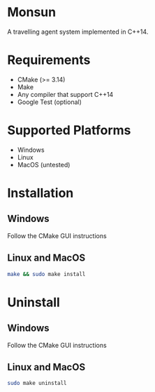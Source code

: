 # Monsun
A travelling agent system implemented in C++14.

# Requirements
- CMake (>= 3.14)
- Make
- Any compiler that support C++14
- Google Test (optional)

# Supported Platforms
- Windows
- Linux
- MacOS (untested)

# Installation
## Windows
Follow the CMake GUI instructions

## Linux and MacOS
```sh
make && sudo make install
```

# Uninstall
## Windows
Follow the CMake GUI instructions

## Linux and MacOS
```sh
sudo make uninstall
```
